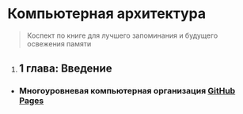 # Компьютерная архитектура

> Коспект по книге для лучшего запоминания и будущего освежения памяти

1. ## 1 глава: Введение
* ### Многоуровневая компьютерная организация [GitHub Pages](https://github.com/S5477/computer_architecture/blob/main/ch1/многоуровневая_компьютерная_организация.md)
